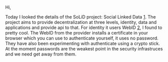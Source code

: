 Hi,

Today I looked the details of the SoLiD project: Social Linked Data [1]. The
project aims to provide decentralization at three levels, identity, data and
applications and provide api to that. For identity it users WebID [2], I found
to pretty cool. The WebID from the provider installs a certificate in your
browser which you can use to authenticate yourself, it uses no password. They
have also been experimenting with authenticate using a crypto stick. At the
moment passwords are the weakest point in the security infrastruces and we need
get away from them.


[1]: https://github.com/solid/solid
[2]: webid.info
